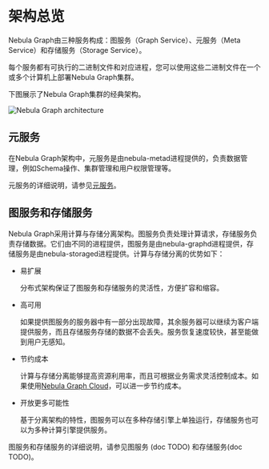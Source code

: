 # 架构总览

Nebula Graph由三种服务构成：图服务（Graph Service）、元服务（Meta Service）和存储服务（Storage Service）。

每个服务都有可执行的二进制文件和对应进程，您可以使用这些二进制文件在一个或多个计算机上部署Nebula Graph集群。

下图展示了Nebula Graph集群的经典架构。

![Nebula Graph architecture](https://docs-cdn.nebula-graph.com.cn/docs-2.0/1.introduction/2.nebula-graph-architecture/nebula-graph-architecture-1.png "Nebula Graph architecture")

## 元服务

在Nebula Graph架构中，元服务是由nebula-metad进程提供的，负责数据管理，例如Schema操作、集群管理和用户权限管理等。

元服务的详细说明，请参见[元服务](2.meta-service.md)。

## 图服务和存储服务

Nebula Graph采用计算与存储分离架构。图服务负责处理计算请求，存储服务负责存储数据。它们由不同的进程提供，图服务是由nebula-graphd进程提供，存储服务是由nebula-storaged进程提供。计算与存储分离的优势如下：

- 易扩展

    分布式架构保证了图服务和存储服务的灵活性，方便扩容和缩容。

- 高可用

    如果提供图服务的服务器中有一部分出现故障，其余服务器可以继续为客户端提供服务，而且存储服务存储的数据不会丢失。服务恢复速度较快，甚至能做到用户无感知。

- 节约成本

    计算与存储分离能够提高资源利用率，而且可根据业务需求灵活控制成本。如果使用[Nebula Graph Cloud](https://cloud.nebula-graph.com.cn/ "Nebula Graph Cloud official website")，可以进一步节约成本。

- 开放更多可能性

    基于分离架构的特性，图服务可以在多种存储引擎上单独运行，存储服务也可以为多种计算引擎提供服务。

图服务和存储服务的详细说明，请参见图服务 (doc TODO) 和存储服务(doc TODO)。

